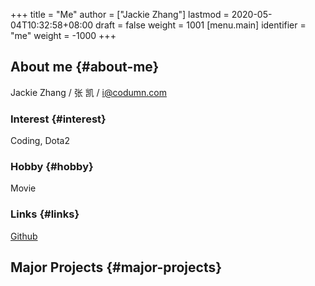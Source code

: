 +++
title = "Me"
author = ["Jackie Zhang"]
lastmod = 2020-05-04T10:32:58+08:00
draft = false
weight = 1001
[menu.main]
  identifier = "me"
  weight = -1000
+++

## About me {#about-me}

Jackie Zhang / 张 凯 / i@codumn.com


### Interest {#interest}

Coding, Dota2


### Hobby {#hobby}

Movie


### Links {#links}

[Github](https://github.com/iceiceiceJack/)


## Major Projects {#major-projects}
